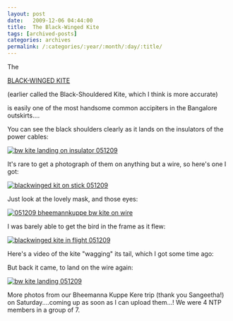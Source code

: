 ```yaml
---
layout: post
date:	2009-12-06 04:44:00
title:  The Black-Winged Kite
tags: [archived-posts]
categories: archives
permalink: /:categories/:year/:month/:day/:title/
---
```

The 

<a href="http://en.wikipedia.org/wiki/Black-winged_Kite"> BLACK-WINGED KITE </a>

(earlier called the Black-Shouldered Kite, which I think is more accurate)

is easily one of the most handsome common accipiters in the Bangalore outskirts....

You can see the black shoulders clearly as it lands on the insulators of the power cables:


<a href="http://s967.photobucket.com/albums/ae160/pedoral/?action=view&amp;current=IMG_9467.jpg" target="_blank"><img src="http://i967.photobucket.com/albums/ae160/pedoral/IMG_9467.jpg" border="0" alt="bw kite landing on insulator 051209"></a>


<lj-cut text="this kite flies itself">


It's rare to get a photograph of them on anything but a wire, so here's one I got:

<a href="http://s967.photobucket.com/albums/ae160/pedoral/?action=view&amp;current=IMG_9445.jpg" target="_blank"><img src="http://i967.photobucket.com/albums/ae160/pedoral/IMG_9445.jpg" border="0" alt="blackwinged kit on stick 051209"></a>


Just look at the lovely mask, and those eyes:

<a href="http://s967.photobucket.com/albums/ae160/pedoral/?action=view&amp;current=IMG_9458.jpg" target="_blank"><img src="http://i967.photobucket.com/albums/ae160/pedoral/IMG_9458.jpg" border="0" alt="051209 bheemannkuppe bw kite on wire"></a>


I was barely able to get the bird in the frame as it flew:


<a href="http://s967.photobucket.com/albums/ae160/pedoral/?action=view&amp;current=IMG_9447.jpg" target="_blank"><img src="http://i967.photobucket.com/albums/ae160/pedoral/IMG_9447.jpg" border="0" alt="blackwinged kite in flight 051209"></a>

Here's a video of the kite "wagging" its tail, which I got some time ago:


<lj-embed id="141"/>


</lj-cut>


But back it came, to land on the wire again:


<a href="http://s967.photobucket.com/albums/ae160/pedoral/?action=view&amp;current=IMG_9460.jpg" target="_blank"><img src="http://i967.photobucket.com/albums/ae160/pedoral/IMG_9460.jpg" border="0" alt="bw kite landing 051209"></a>

More photos from our Bheemanna Kuppe Kere trip (thank you Sangeetha!) on Saturday....coming up as soon as I can upload them...! We were 4 NTP members in a group of 7.
